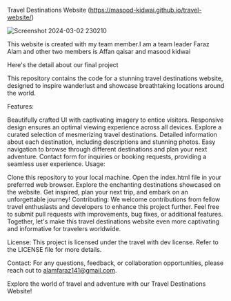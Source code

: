 Travel Destinations Website
(https://masood-kidwai.github.io/travel-website/)

![Screenshot 2024-03-02 230210](https://github.com/faraz141/final-project/assets/153891083/9a576b1e-d5cc-4fa5-9915-5adc12701bfe)



This website is created with my team member.I am a team leader Faraz Alam and other two members is Affan qaisar and masood kidwai

Here's the detail about our final project

This repository contains the code for a stunning travel destinations website, designed to inspire wanderlust and showcase breathtaking locations around the world.

Features:

Beautifully crafted UI with captivating imagery to entice visitors.
Responsive design ensures an optimal viewing experience across all devices.
Explore a curated selection of mesmerizing travel destinations.
Detailed information about each destination, including descriptions and stunning photos.
Easy navigation to browse through different destinations and plan your next adventure.
Contact form for inquiries or booking requests, providing a seamless user experience.
Usage:

Clone this repository to your local machine.
Open the index.html file in your preferred web browser.
Explore the enchanting destinations showcased on the website.
Get inspired, plan your next trip, and embark on an unforgettable journey!
Contributing:
We welcome contributions from fellow travel enthusiasts and developers to enhance this project further. Feel free to submit pull requests with improvements, bug fixes, or additional features. Together, let's make this travel destinations website even more captivating and informative for travelers worldwide.

License:
This project is licensed under the travel with dev license. Refer to the LICENSE file for more details.

Contact:
For any questions, feedback, or collaboration opportunities, please reach out to alamfaraz141@gmail.com.

Explore the world of travel and adventure with our Travel Destinations Website!
